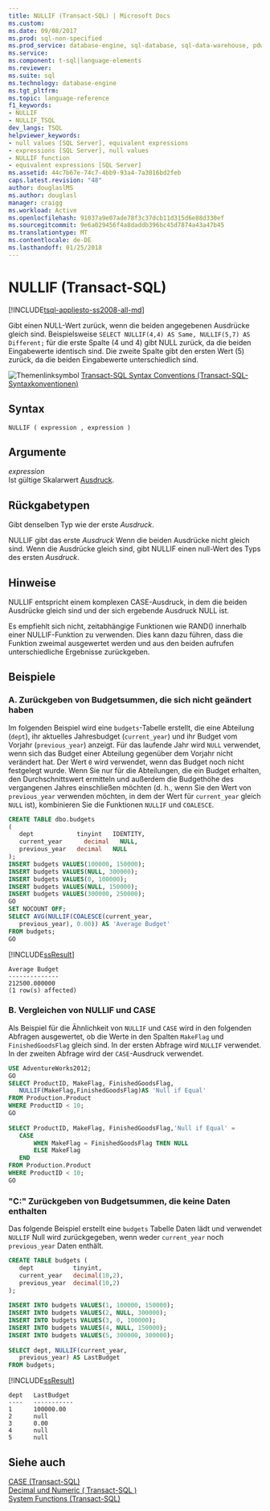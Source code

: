 ```yaml
---
title: NULLIF (Transact-SQL) | Microsoft Docs
ms.custom: 
ms.date: 09/08/2017
ms.prod: sql-non-specified
ms.prod_service: database-engine, sql-database, sql-data-warehouse, pdw
ms.service: 
ms.component: t-sql|language-elements
ms.reviewer: 
ms.suite: sql
ms.technology: database-engine
ms.tgt_pltfrm: 
ms.topic: language-reference
f1_keywords:
- NULLIF
- NULLIF_TSQL
dev_langs: TSQL
helpviewer_keywords:
- null values [SQL Server], equivalent expressions
- expressions [SQL Server], null values
- NULLIF function
- equivalent expressions [SQL Server]
ms.assetid: 44c7b67e-74c7-4bb9-93a4-7a3016bd2feb
caps.latest.revision: "48"
author: douglaslMS
ms.author: douglasl
manager: craigg
ms.workload: Active
ms.openlocfilehash: 91037a9e07ade78f3c37dcb11d315d6e88d330ef
ms.sourcegitcommit: 9e6a029456f4a8daddb396bc45d7874a43a47b45
ms.translationtype: MT
ms.contentlocale: de-DE
ms.lasthandoff: 01/25/2018
---
```

# <a name="nullif-transact-sql"></a>NULLIF (Transact-SQL)
[!INCLUDE[tsql-appliesto-ss2008-all-md](../../includes/tsql-appliesto-ss2008-all-md.md)]

  Gibt einen NULL-Wert zurück, wenn die beiden angegebenen Ausdrücke gleich sind. Beispielsweise `SELECT NULLIF(4,4) AS Same, NULLIF(5,7) AS Different;` für die erste Spalte (4 und 4) gibt NULL zurück, da die beiden Eingabewerte identisch sind. Die zweite Spalte gibt den ersten Wert (5) zurück, da die beiden Eingabewerte unterschiedlich sind. 
  
 ![Themenlinksymbol](../../database-engine/configure-windows/media/topic-link.gif "Topic link icon") [Transact-SQL Syntax Conventions (Transact-SQL-Syntaxkonventionen)](../../t-sql/language-elements/transact-sql-syntax-conventions-transact-sql.md)  
  
## <a name="syntax"></a>Syntax  
  
```  
NULLIF ( expression , expression )  
```  
  
## <a name="arguments"></a>Argumente  
 *expression*  
 Ist gültige Skalarwert [Ausdruck](../../t-sql/language-elements/expressions-transact-sql.md).  
  
## <a name="return-types"></a>Rückgabetypen  
 Gibt denselben Typ wie der erste *Ausdruck*.  
  
 NULLIF gibt das erste *Ausdruck* Wenn die beiden Ausdrücke nicht gleich sind. Wenn die Ausdrücke gleich sind, gibt NULLIF einen null-Wert des Typs des ersten *Ausdruck*.  
  
## <a name="remarks"></a>Hinweise  
 NULLIF entspricht einem komplexen CASE-Ausdruck, in dem die beiden Ausdrücke gleich sind und der sich ergebende Ausdruck NULL ist.  
  
 Es empfiehlt sich nicht, zeitabhängige Funktionen wie RAND() innerhalb einer NULLIF-Funktion zu verwenden. Dies kann dazu führen, dass die Funktion zweimal ausgewertet werden und aus den beiden aufrufen unterschiedliche Ergebnisse zurückgeben.  
  
## <a name="examples"></a>Beispiele  
  
### <a name="a-returning-budget-amounts-that-have-not-changed"></a>A. Zurückgeben von Budgetsummen, die sich nicht geändert haben  
 Im folgenden Beispiel wird eine `budgets`-Tabelle erstellt, die eine Abteilung (`dept`), ihr aktuelles Jahresbudget (`current_year`) und ihr Budget vom Vorjahr (`previous_year`) anzeigt. Für das laufende Jahr wird `NULL` verwendet, wenn sich das Budget einer Abteilung gegenüber dem Vorjahr nicht verändert hat. Der Wert `0` wird verwendet, wenn das Budget noch nicht festgelegt wurde. Wenn Sie nur für die Abteilungen, die ein Budget erhalten, den Durchschnittswert ermitteln und außerdem die Budgethöhe des vergangenen Jahres einschließen möchten (d. h., wenn Sie den Wert von `previous_year` verwenden möchten, in dem der Wert für `current_year` gleich `NULL` ist), kombinieren Sie die Funktionen `NULLIF` und `COALESCE`.  
  
```sql  
CREATE TABLE dbo.budgets  
(  
   dept            tinyint   IDENTITY,  
   current_year      decimal   NULL,  
   previous_year   decimal   NULL  
);  
INSERT budgets VALUES(100000, 150000);  
INSERT budgets VALUES(NULL, 300000);  
INSERT budgets VALUES(0, 100000);  
INSERT budgets VALUES(NULL, 150000);  
INSERT budgets VALUES(300000, 250000);  
GO    
SET NOCOUNT OFF;  
SELECT AVG(NULLIF(COALESCE(current_year,  
   previous_year), 0.00)) AS 'Average Budget'  
FROM budgets;  
GO  
```  
  
 [!INCLUDE[ssResult](../../includes/ssresult-md.md)]  
  
 ```
 Average Budget  
 --------------  
 212500.000000  
 (1 row(s) affected)
 ```  
  
### <a name="b-comparing-nullif-and-case"></a>B. Vergleichen von NULLIF und CASE  
 Als Beispiel für die Ähnlichkeit von `NULLIF` und `CASE` wird in den folgenden Abfragen ausgewertet, ob die Werte in den Spalten `MakeFlag` und `FinishedGoodsFlag` gleich sind. In der ersten Abfrage wird `NULLIF` verwendet. In der zweiten Abfrage wird der `CASE`-Ausdruck verwendet.  
  
```sql  
USE AdventureWorks2012;  
GO  
SELECT ProductID, MakeFlag, FinishedGoodsFlag,   
   NULLIF(MakeFlag,FinishedGoodsFlag)AS 'Null if Equal'  
FROM Production.Product  
WHERE ProductID < 10;  
GO  
  
SELECT ProductID, MakeFlag, FinishedGoodsFlag,'Null if Equal' =  
   CASE  
       WHEN MakeFlag = FinishedGoodsFlag THEN NULL  
       ELSE MakeFlag  
   END  
FROM Production.Product  
WHERE ProductID < 10;  
GO  
```  

### <a name="c-returning-budget-amounts-that-contain-no-data"></a>"C:" Zurückgeben von Budgetsummen, die keine Daten enthalten  
 Das folgende Beispiel erstellt eine `budgets` Tabelle Daten lädt und verwendet `NULLIF` Null wird zurückgegeben, wenn weder `current_year` noch `previous_year` Daten enthält.  
  
```sql  
CREATE TABLE budgets (  
   dept           tinyint,  
   current_year   decimal(10,2),  
   previous_year  decimal(10,2)  
);  
  
INSERT INTO budgets VALUES(1, 100000, 150000);  
INSERT INTO budgets VALUES(2, NULL, 300000);  
INSERT INTO budgets VALUES(3, 0, 100000);  
INSERT INTO budgets VALUES(4, NULL, 150000);  
INSERT INTO budgets VALUES(5, 300000, 300000);  
  
SELECT dept, NULLIF(current_year,  
   previous_year) AS LastBudget  
FROM budgets;  
```  
  
 [!INCLUDE[ssResult](../../includes/ssresult-md.md)]  
  
 ```
 dept   LastBudget  
 ----   -----------  
 1      100000.00  
 2      null 
 3      0.00  
 4      null  
 5      null
 ```  
  
## <a name="see-also"></a>Siehe auch  
 [CASE &#40;Transact-SQL&#41;](../../t-sql/language-elements/case-transact-sql.md)   
 [Decimal und Numeric &#40; Transact-SQL &#41;](../../t-sql/data-types/decimal-and-numeric-transact-sql.md)   
 [System Functions &#40;Transact-SQL&#41;](../../relational-databases/system-functions/system-functions-for-transact-sql.md)  
  
  

